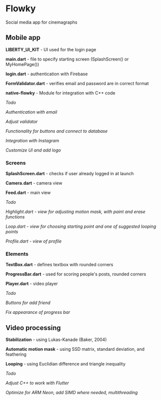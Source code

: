 # Flowky
Social media app for cinemagraphs

## Mobile app

**LIBERTY_UI_KIT** - UI used for the login page

**main.dart** - file to specify starting screen (SplashScreen() or MyHomePage())

**login.dart** - authentication with Firebase

**FormValidator.dart** - verifies email and password are in correct format

**native-flowky** - Module for integration with C++ code

*Todo*

*Authentication with email*

*Adjust validator*

*Functionality for buttons and connect to database*

*Integration with Instagram*

*Customize UI and add logo*

### Screens

**SplashScreen.dart** - checks if user already logged in at launch

**Camera.dart** - camera view

**Feed.dart** - main view

*Todo*

*Highlight.dart - view for adjusting motion mask, with paint and erase functions*

*Loop.dart - view for choosing starting point and one of suggested looping points*

*Profile.dart - view of profile*

### Elements

**TextBox.dart** - defines textbox with rounded corners

**ProgressBar.dart** - used for scoring people's posts, rounded corners

**Player.dart** - video player

*Todo*

*Buttons for add friend*

*Fix appearance of progress bar*

## Video processing

**Stabilization** - using Lukas-Kanade (Baker, 2004)

**Automatic motion mask** - using SSD matrix, standard deviation, and feathering

**Looping** - using Euclidian difference and triangle inequality

*Todo*

*Adjust C++ to work with Flutter*

*Optimize for ARM Neon, add SIMD where needed, multithreading*
